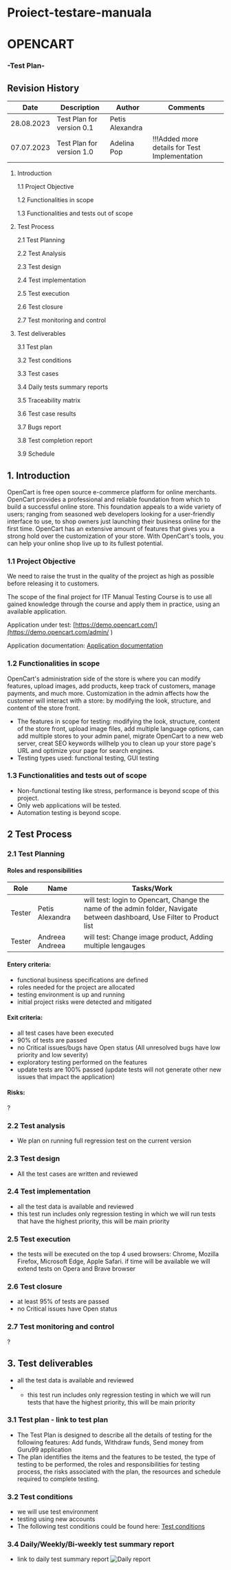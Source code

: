 # Proiect-testare-manuala
# OPENCART
### -Test Plan-
## Revision History

| Date  | Description  | Author | Comments|
|---|---|---|---|
| 28.08.2023 | Test Plan for version 0.1| Petis Alexandra|
| 07.07.2023 | Test Plan for version 1.0 | Adelina Pop| !!!Added more details for Test Implementation|

  1. Introduction
     
      1.1 Project Objective
     
      1.2 Functionalities in scope
     
      1.3 Functionalities and tests out of scope
  2. Test Process
      
      2.1 Test Planning
     
      2.2 Test Analysis
     
      2.3 Test design
     
      2.4 Test implementation

      2.5 Test execution

      2.6 Test closure

      2.7 Test monitoring and control
     
  3. Test deliverables
     
      3.1 Test plan
     
      3.2 Test conditions

      3.3 Test cases

      3.4 Daily tests summary reports

      3.5 Traceability matrix

      3.6 Test case results

      3.7 Bugs report

      3.8 Test completion report

      3.9 Schedule 
     
  ## 1. Introduction
     
OpenCart is free open source e-commerce platform for online merchants. OpenCart provides a professional and reliable foundation from which to build a successful online store. This foundation appeals to a wide variety of users; ranging from seasoned web developers looking for a user-friendly interface to use, to shop owners just launching their business online for the first time. OpenCart has an extensive amount of features that gives you a strong hold over the customization of your store. With OpenCart's tools, you can help your online shop live up to its fullest potential.

### 1.1 Project Objective

We need to raise the trust in the quality of the project as high as possible before releasing it to customers.

The scope of the final project for ITF Manual Testing Course is to use all gained knowledge through the course and apply them in practice, using an available application. 

Application under test:	[https://demo.opencart.com/](https://demo.opencart.com/admin/ ) 

Application documentation:  [Application documentation ](http://docs.opencart.com/en-gb/introduction/)

###  1.2 Functionalities in scope

OpenCart's administration side of the store is where you can modify features, upload images, add products, keep track of customers, manage payments, and much more. Customization in the admin affects how the customer will interact with a store: by modifying the look, structure, and content of the store front.

- The features in scope for testing: modifying the look, structure, content of the store front, upload image files, add multiple language options, can add multiple stores to your admin panel, migrate OpenCart to a new web server,  creat SEO keywords willhelp you to clean up your store page's URL and optimize your page for search engines.
- Testing types used: functional testing, GUI testing

 ### 1.3 Functionalities and tests out of scope
 
- Non-functional testing like stress, performance is beyond scope of this project.
- Only web applications will be tested.
- Automation testing is beyond scope.
  
## 2 Test Process

### 2.1 Test Planning

#### Roles and responsibilities

| Role  | Name  | Tasks/Work |
|---|---|---|
| Tester | Petis Alexandra | will test: login to Opencart, Change the name of the admin folder, Navigate between dashboard, Use Filter to Product list|
| Tester | Andreea Andreea| will test: Change image product, Adding multiple lengauges|

#### Entery criteria:

- functional business specifications are defined
- roles needed for the project are allocated
- testing environment is up and running
- initial project risks were detected and mitigated 
  
#### Exit criteria:

- all test cases have been executed 
- 90% of tests are passed
- no Critical issues/bugs have Open status (All unresolved bugs have low priority and low severity)
- exploratory testing performed on the features
- update tests are 100% passed (update tests will not generate other new issues that impact the application)

#### Risks: 
?

### 2.2 Test analysis

- We plan on running full regression test on the current version 

### 2.3 Test design 

- All the test cases are written and reviewed

### 2.4 Test implementation 

- all the test data is available and reviewed
- this test run includes only regression testing in which we will run tests that have the highest priority, this will be main priority

### 2.5 Test execution

- the tests will be executed on the top 4 used browsers: Chrome, Mozilla Firefox, Microsoft Edge, Apple Safari. if time will be available we will extend tests on Opera and Brave browser

### 2.6 Test closure

-	at least 95% of tests are passed
-	no Critical issues have Open status

### 2.7 Test monitoring and control 

? 
##  3. Test deliverables

- all the test data is available and reviewed
- -	this test run includes only regression testing in which we will run tests that have the highest priority, this will be main priority

### 3.1 Test plan - link to test plan

- The Test Plan is designed to describe all the details of testing for the following features: Add funds, Withdraw funds, Send money from Guru99 application
- The plan identifies the items and the features to be tested, the type of testing to be performed, the roles and responsibilities for testing process, the risks associated with the plan, the resources and schedule required to complete testing.

### 3.2 Test conditions
  
-  we will use test environment
- testing using new accounts 
- The following test conditions could be found here: [Test conditions]( https://github.com/AlexandraPetis/Proiect-testare-manuala/blob/main/Sedinta%201_Introducere%20in%20programare.pdf )

### 3.4 Daily/Weekly/Bi-weekly test summary report
  - link to daily test summary report ![Daily report](https://github.com/AlexandraPetis/Proiect-testare-manuala/blob/main/background-flori-1.jpg)




   




   

